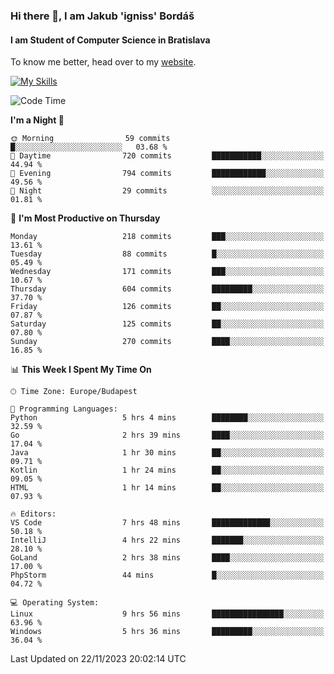 ### Hi there 👋, I am Jakub 'igniss' Bordáš

#### I am Student of Computer Science in Bratislava
To know me better, head over to my [website](https://bordas.sk).

[![My Skills](https://skillicons.dev/icons?i=js,html,css,figma,svelte,java,kotlin,python,postgresql,typescript,nest,nodejs)](https://bordas.sk)


<!--START_SECTION:waka-->
![Code Time](http://img.shields.io/badge/Code%20Time-1%2C280%20hrs%2029%20mins-blue)

**I'm a Night 🦉** 

```text
🌞 Morning                59 commits          █░░░░░░░░░░░░░░░░░░░░░░░░   03.68 % 
🌆 Daytime                720 commits         ███████████░░░░░░░░░░░░░░   44.94 % 
🌃 Evening                794 commits         ████████████░░░░░░░░░░░░░   49.56 % 
🌙 Night                  29 commits          ░░░░░░░░░░░░░░░░░░░░░░░░░   01.81 % 
```
📅 **I'm Most Productive on Thursday** 

```text
Monday                   218 commits         ███░░░░░░░░░░░░░░░░░░░░░░   13.61 % 
Tuesday                  88 commits          █░░░░░░░░░░░░░░░░░░░░░░░░   05.49 % 
Wednesday                171 commits         ███░░░░░░░░░░░░░░░░░░░░░░   10.67 % 
Thursday                 604 commits         █████████░░░░░░░░░░░░░░░░   37.70 % 
Friday                   126 commits         ██░░░░░░░░░░░░░░░░░░░░░░░   07.87 % 
Saturday                 125 commits         ██░░░░░░░░░░░░░░░░░░░░░░░   07.80 % 
Sunday                   270 commits         ████░░░░░░░░░░░░░░░░░░░░░   16.85 % 
```


📊 **This Week I Spent My Time On** 

```text
🕑︎ Time Zone: Europe/Budapest

💬 Programming Languages: 
Python                   5 hrs 4 mins        ████████░░░░░░░░░░░░░░░░░   32.59 % 
Go                       2 hrs 39 mins       ████░░░░░░░░░░░░░░░░░░░░░   17.04 % 
Java                     1 hr 30 mins        ██░░░░░░░░░░░░░░░░░░░░░░░   09.71 % 
Kotlin                   1 hr 24 mins        ██░░░░░░░░░░░░░░░░░░░░░░░   09.05 % 
HTML                     1 hr 14 mins        ██░░░░░░░░░░░░░░░░░░░░░░░   07.93 % 

🔥 Editors: 
VS Code                  7 hrs 48 mins       █████████████░░░░░░░░░░░░   50.18 % 
IntelliJ                 4 hrs 22 mins       ███████░░░░░░░░░░░░░░░░░░   28.10 % 
GoLand                   2 hrs 38 mins       ████░░░░░░░░░░░░░░░░░░░░░   17.00 % 
PhpStorm                 44 mins             █░░░░░░░░░░░░░░░░░░░░░░░░   04.72 % 

💻 Operating System: 
Linux                    9 hrs 56 mins       ████████████████░░░░░░░░░   63.96 % 
Windows                  5 hrs 36 mins       █████████░░░░░░░░░░░░░░░░   36.04 % 
```


 Last Updated on 22/11/2023 20:02:14 UTC
<!--END_SECTION:waka-->
